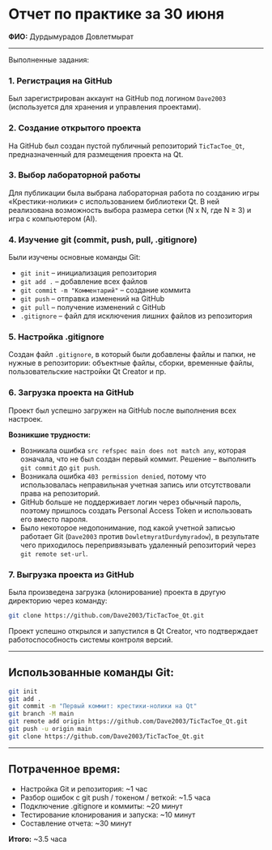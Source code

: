 
# Отчет по практике за 30 июня

**ФИО:** Дурдымурадов Довлетмырат

---

  Выполненные задания:

### 1. Регистрация на GitHub
Был зарегистрирован аккаунт на GitHub под логином `Dave2003` (используется для хранения и управления проектами).

### 2. Создание открытого проекта
На GitHub был создан пустой публичный репозиторий `TicTacToe_Qt`, предназначенный для размещения проекта на Qt.

### 3. Выбор лабораторной работы
Для публикации была выбрана лабораторная работа по созданию игры «Крестики-нолики» с использованием библиотеки Qt. В ней реализована возможность выбора размера сетки (N x N, где N ≥ 3) и игра с компьютером (AI).

### 4. Изучение git (commit, push, pull, .gitignore)
Были изучены основные команды Git:
- `git init` – инициализация репозитория
- `git add .` – добавление всех файлов
- `git commit -m "Комментарий"` – создание коммита
- `git push` – отправка изменений на GitHub
- `git pull` – получение изменений с GitHub
- `.gitignore` – файл для исключения лишних файлов из репозитория

### 5. Настройка .gitignore
Создан файл `.gitignore`, в который были добавлены файлы и папки, не нужные в репозитории: объектные файлы, сборки, временные файлы, пользовательские настройки Qt Creator и пр.

### 6. Загрузка проекта на GitHub
Проект был успешно загружен на GitHub после выполнения всех настроек.

**Возникшие трудности:**
- Возникала ошибка `src refspec main does not match any`, которая означала, что не был создан первый коммит. Решение – выполнить `git commit` до `git push`.
- Возникала ошибка `403 permission denied`, потому что использовалась неправильная учетная запись или отсутствовали права на репозиторий.
- GitHub больше не поддерживает логин через обычный пароль, поэтому пришлось создать Personal Access Token и использовать его вместо пароля.
- Было некоторое недопонимание, под какой учетной записью работает Git (`Dave2003` против `DowletmyratDurdymyradow`), в результате чего приходилось перепривязывать удаленный репозиторий через `git remote set-url`.

### 7. Выгрузка проекта из GitHub
Была произведена загрузка (клонирование) проекта в другую директорию через команду:

```bash
git clone https://github.com/Dave2003/TicTacToe_Qt.git
```

Проект успешно открылся и запустился в Qt Creator, что подтверждает работоспособность системы контроля версий.

---

## Использованные команды Git:

```bash
git init
git add .
git commit -m "Первый коммит: крестики-нолики на Qt"
git branch -M main
git remote add origin https://github.com/Dave2003/TicTacToe_Qt.git
git push -u origin main
git clone https://github.com/Dave2003/TicTacToe_Qt.git
```

---

## Потраченное время:

- Настройка Git и репозитория: ~1 час
- Разбор ошибок с git push / токеном / веткой: ~1.5 часа
- Подключение .gitignore и коммиты: ~20 минут
- Тестирование клонирования и запуска: ~10 минут
- Составление отчета: ~30 минут

**Итого:** ~3.5 часа
